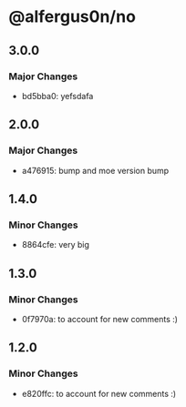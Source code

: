 # @alfergus0n/no

## 3.0.0

### Major Changes

- bd5bba0: yefsdafa

## 2.0.0

### Major Changes

- a476915: bump and moe version bump

## 1.4.0

### Minor Changes

- 8864cfe: very big

## 1.3.0

### Minor Changes

- 0f7970a: to account for new comments :)

## 1.2.0

### Minor Changes

- e820ffc: to account for new comments :)

